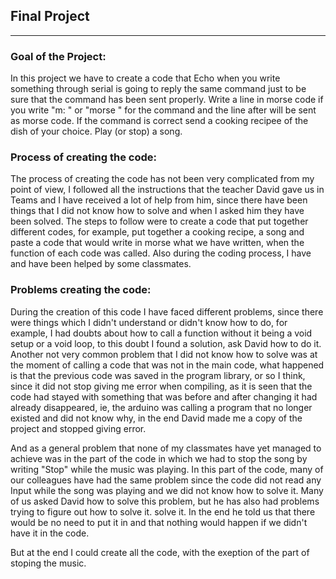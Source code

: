 ## Final Project
---

### Goal of the Project:

In this project we have to create a code that Echo when you write something through serial is going to reply the same command just to be sure that the command has been sent properly. Write a line in morse code if you write "m: " or "morse " for the command and the line after will be sent as morse code. If the command is correct send a cooking recipee of the dish of your choice. Play (or stop) a song.


### Process of creating the code:

The process of creating the code has not been very complicated from my point of view, I followed all the instructions that the teacher David gave us in Teams and I have received a lot of help from him, since there have been things that I did not know how to solve and when I asked him they have been solved. The steps to follow were to create a code that put together different codes, for example, put together a cooking recipe, a song and paste a code that would write in morse what we have written, when the function of each code was called. Also during the coding process, I have and have been helped by some classmates.

### Problems creating the code: 

During the creation of this code I have faced different problems, since there were things which I didn't understand or didn't know how to do, for example, I had doubts about how to call a function without it being a void setup or a void loop, to this doubt I found a solution, ask David how to do it. Another not very common problem that I did not know how to solve was at the moment of calling a code that was not in the main code, what happened is that the previous code was saved in the program library, or so I think, since it did not stop giving me error when compiling, as it is seen that the code had stayed with something that was before and after changing it had already disappeared, ie, the arduino was calling a program that no longer existed and did not know why, in the end David made me a copy of the project and stopped giving error.

And as a general problem that none of my classmates have yet managed to achieve was in the part of the code in which we had to stop the song by writing "Stop" while the music was playing. In this part of the code, many of our colleagues have had the same problem since the code did not read any Input while the song was playing and we did not know how to solve it. Many of us asked David how to solve this problem, but he has also had problems trying to figure out how to solve it. solve it. In the end he told us that there would be no need to put it in and that nothing would happen if we didn't have it in the code.

But at the end I could create all the code, with the exeption of the part of stoping the music.


